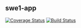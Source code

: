 ## swe1-app
[![Coverage Status](https://coveralls.io/repos/github/ty2492tianfan/swe1-app/badge.svg?branch=main)](https://coveralls.io/github/ty2492tianfan/swe1-app?branch=main)
[![Build Status](https://app.travis-ci.com/ty2492tianfan/swe1-app.svg?branch=main)](https://app.travis-ci.com/ty2492tianfan/swe1-app)


